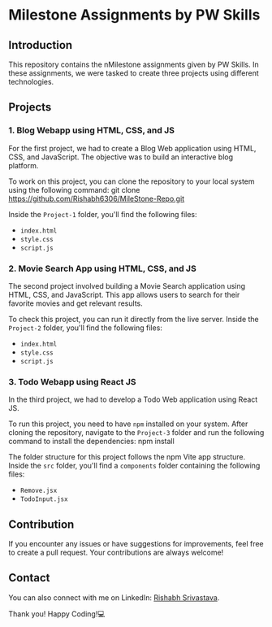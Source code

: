 # Milestone Assignments by PW Skills

## Introduction
This repository contains the nMilestone assignments given by PW Skills. In these assignments, we were tasked to create three projects using different technologies.

## Projects

### 1. Blog Webapp using HTML, CSS, and JS
For the first project, we had to create a Blog Web application using HTML, CSS, and JavaScript. The objective was to build an interactive blog platform.

To work on this project, you can clone the repository to your local system using the following command:
git clone https://github.com/Rishabh6306/MileStone-Repo.git


Inside the `Project-1` folder, you'll find the following files:
- `index.html`
- `style.css`
- `script.js`

### 2. Movie Search App using HTML, CSS, and JS
The second project involved building a Movie Search application using HTML, CSS, and JavaScript. This app allows users to search for their favorite movies and get relevant results.

To check this project, you can run it directly from the live server. Inside the `Project-2` folder, you'll find the following files:
- `index.html`
- `style.css`
- `script.js`

### 3. Todo Webapp using React JS
In the third project, we had to develop a Todo Web application using React JS.

To run this project, you need to have `npm` installed on your system. After cloning the repository, navigate to the `Project-3` folder and run the following command to install the dependencies:
npm install


The folder structure for this project follows the npm Vite app structure. Inside the `src` folder, you'll find a `components` folder containing the following files:
- `Remove.jsx`
- `TodoInput.jsx`

## Contribution
If you encounter any issues or have suggestions for improvements, feel free to create a pull request. Your contributions are always welcome!

## Contact
You can also connect with me on LinkedIn: [Rishabh Srivastava](https://www.linkedin.com/in/rishabh-srivastava-b68684262/).

Thank you!
Happy Coding!💻